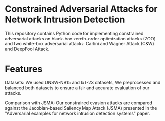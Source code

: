 # Constrained Adversarial Attacks for Network Intrusion Detection

This repository contains Python code for implementing constrained adversarial attacks on black-box zeroth-order optimization attacks (ZOO) and two white-box adversarial attacks: Carlini and Wagner Attack (C&W) and DeepFool Attack. 

# Features
Datasets: We used UNSW-NB15 and IoT-23 datasets, We preprocessed and balanced both datasets to ensure a fair and accurate evaluation of our attacks.

Comparison with JSMA: Our constrained evasion attacks are compared against the Jacobian-based Saliency Map Attack (JSMA) presented in the "Adversarial examples for network intrusion detection systems" paper.
